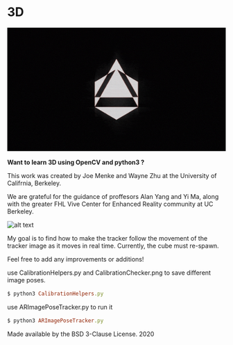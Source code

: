 # 3D

![](omni_logo.gif)

**Want to learn 3D using OpenCV and python3 ?**

This work was created by Joe Menke and Wayne Zhu at the University of Califrnia, Berkeley.

We are grateful for the guidance of proffesors Alan Yang and Yi Ma, along with the greater FHL Vive Center for Enhanced Reality community at UC Berkeley.

![alt text](https://github.com/omarubilla/3D/image2(1).png?raw=true)

My goal is to find how to make the tracker follow the movement of the tracker image as it moves in real time. Currently, the cube must re-spawn. 

Feel free to add any improvements or additions!

use CalibrationHelpers.py and CalibrationChecker.png to save different image poses.

``` ruby
$ python3 CalibrationHelpers.py
```

use ARImagePoseTracker.py to run it
``` ruby
$ python3 ARImagePoseTracker.py
```


Made available by the BSD 3-Clause License. 2020
